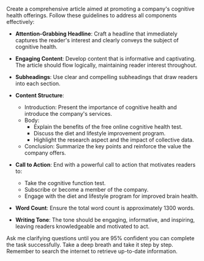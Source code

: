 Create a comprehensive article aimed at promoting a company's cognitive health offerings. Follow these guidelines to address all components effectively:

- **Attention-Grabbing Headline**: Craft a headline that immediately captures the reader's interest and clearly conveys the subject of cognitive health.

- **Engaging Content**: Develop content that is informative and captivating. The article should flow logically, maintaining reader interest throughout.

- **Subheadings**: Use clear and compelling subheadings that draw readers into each section.

- **Content Structure**:
  - Introduction: Present the importance of cognitive health and introduce the company's services.
  - Body:
    - Explain the benefits of the free online cognitive health test.
    - Discuss the diet and lifestyle improvement program.
    - Highlight the research aspect and the impact of collective data.
  - Conclusion: Summarize the key points and reinforce the value the company offers.

- **Call to Action**: End with a powerful call to action that motivates readers to:
  - Take the cognitive function test.
  - Subscribe or become a member of the company.
  - Engage with the diet and lifestyle program for improved brain health.

- **Word Count**: Ensure the total word count is approximately 1300 words.

- **Writing Tone**: The tone should be engaging, informative, and inspiring, leaving readers knowledgeable and motivated to act.

Ask me clarifying questions until you are 95% confident you can complete the task successfully. Take a deep breath and take it step by step. Remember to search the internet to retrieve up-to-date information.